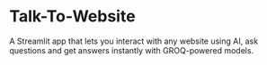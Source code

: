 # Talk-To-Website
A Streamlit app that lets you interact with any website using AI, ask questions and get answers instantly with GROQ-powered models.
